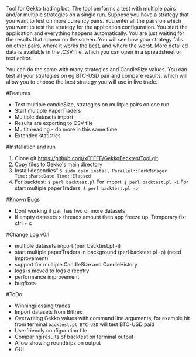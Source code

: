 Tool for Gekko trading bot. The tool performs a test with multiple pairs and/or multiple strategies on a single run. Suppose you have a strategy that you want to test on more currency pairs. You enter all the pairs on which you want to test the strategy for the application configuration. You start the application and everything happens automatically. You are just waiting for the results that appear on the screen. You will see how your strategy falls on other pairs, where it works the best, and where the worst. More detailed data is available in the .CSV file, which you can open in a spreadsheet or text editor.

You can do the same with many strategies and CandleSize values. You can test all your strategies on eg BTC-USD pair and compare results, which will allow you to choose the best strategy you will use in live trade.

#Features
- Test multiple candleSize, strategies on mulitple pairs on one run
- Start multiple PaperTraders
- Multiple datasets import
- Results are exporting to CSV file
- Multithreading - do more in this same time
- Extended statistics

#Installation and run
1. Clone git https://github.com/xFFFFF/GekkoBacktestTool.git
2. Copy files to Gekko's main directory
3. Install dependies"
`$ sudo cpan install Parallel::ForkManager Time::ParseDate Time::Elapsed`
4. For backtest:
`$ perl backtest.pl`
For import:
`$ perl backtest.pl -i`
For start multiple paperTraders:
`$ perl backtest.pl -p`

#Known Bugs
- Dont working if pair has two or more datasets
- If empty datasets > threads amount then app freeze up. Temporary fix: ctrl + c

#Change Log
v0.1
- multiple datasets import (perl backtest.pl -i)
- start multiple paperTraders in background (perl backtest.pl -p) (need improvement)
- support for multiple CandleSize and CandleHistory
- logs is moved to logs direcotry
- performance improvement
- bugfixes

#ToDo
- Winning/lossing trades
- Import datasets from Bittrex
- Overwriting Gekko values with command line arguments, for example hit from terminal `backtest.pl BTC-USD` will test BTC-USD paid
- Userfriendly configuration file
- Comparing results of backtest on terminal output
- Allow showing roundtrips on output
- GUI
